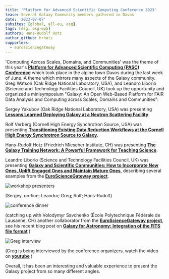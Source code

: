 ```yaml
---
title: 'Platform for Advanced Scientific Computing Conference 2023'
tease: Several Galaxy Community members gathered in Davos
date: '2023-07-07'
subsites: [global, all-eu, esg]
tags: [esg, esg-wp5]
authors: Hans-Rudolf Hotz
author_github: hrhotz
supporters:
  - eurosciencegateway
---
```


'Computing Across Scales, Domains, and Communities' was the theme of this year's [**Platform for Advanced Scientific Computing (PASC) Conference**](https://pasc23.pasc-conference.org/) which took place in the alpine town Davos during the last week of June. A theme which mirrors many aspects of the Galaxy community. Greg Watson (Oak Ridge National Laboratory, USA), and Leandro Liborio (Science and Technology Facilities Council, UK) took up the opportunity and organized a minisymposium "Galaxy: An Open Web-Based Platform for FAIR Data Analysis and Computing across Scales, Domains and Communities": 

Sergey Yakubov (Oak Ridge National Laboratory, USA) was presenting [**Lessons Learned Deploying Galaxy at a Neutron Scattering Facility**](https://pasc23.pasc-conference.org/presentation/?id=msa158&sess=sess169).

Rolf Verberg (Cornell High Energy Synchrotron Source, USA) was presenting [**Transitioning Existing Data Reduction Workflows at the Cornell High Energy Synchrotron Source to Galaxy**](https://pasc23.pasc-conference.org/presentation/?id=msa221&sess=sess169).

Hans-Rudolf Hotz (Friedrich Miescher Institute, CH) was presenting [**The Galaxy Training Network: A Powerful Framework for Teaching Science**](https://pasc23.pasc-conference.org/presentation/?id=msa165&sess=sess169).

Leandro Liborio (Science and Technology Facilities Council, UK) was presenting [**Galaxy and Scientific Communities: How to Incorporate New Ones, Uplift Engaged Ones and Maintain Mature Ones**](https://pasc23.pasc-conference.org/presentation/?id=msa156&sess=sess169), describing several examples from the [**EuroScienceGateway project**](https://galaxyproject.org/projects/esg/).

![workshop presenters](./IMG_0701.jpg)
 
(Sergey, on-line; Leandro; Greg; Rolf; Hans-Rudolf)  

![conference dinner](./IMG_0685.jpg)
 
(catching up with Volodymyr Savchenko (École Polytechnique Fédérale de Lausanne, CH) another collaborator from the [**EuroScienceGateway project**](https://galaxyproject.org/projects/esg/), see his recent blog post on 
[**Galaxy for Astronomy: Integration of the FITS file format**](https://galaxyproject.org/news/2023-06-20-esg-wp5-astronomy-fits/) )

 ![Greg interview](./IMG_0704.jpg)

(Greg is being interviewed by the conference organizers. watch the video on [**youtube**](https://www.youtube.com/watch?v=oJBDPzcxxiA) )

Overall, it has been an interesting and valuable experience to present the Galaxy project from so many different angles.
